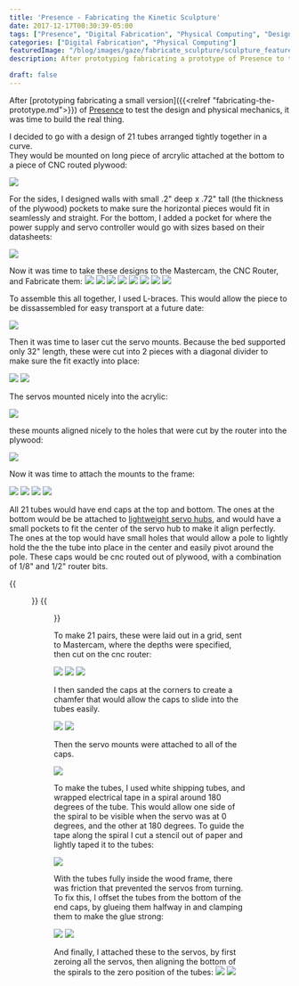 ```yaml
---
title: 'Presence - Fabricating the Kinetic Sculpture'
date: 2017-12-17T00:30:39-05:00
tags: ["Presence", "Digital Fabrication", "Physical Computing", "Design"]
categories: ["Digital Fabrication", "Physical Computing"]
featuredImage: "/blog/images/gaze/fabricate_sculpture/sculpture_featured.png"
description: After prototyping fabricating a prototype of Presence to test the design and physical mechanics, it was time to build the real thing.

draft: false
---
```


After [prototyping fabricating a small version]({{<relref "fabricating-the-prototype.md">}}) of [Presence](/blog/tags/presence) to test the design and physical mechanics, it was
time to build the real thing.

I decided to go with a design of 21 tubes arranged tightly together in a curve.  
They would be mounted on long piece of arcrylic attached at the bottom to a piece of CNC routed plywood:

<img src="/blog/images/gaze/fabricate_prototype/PlanInVectorworks.png" />

For the sides, I designed walls with small .2" deep x .72" tall (the thickness of the plywood) pockets to make sure the horizontal pieces would fit in seamlessly and straight.
For the bottom, I added a pocket for where the power supply and servo controller would go with sizes based on their datasheets:

<img src="/blog/images/gaze/fabricate_sculpture/SideBottomDesign.png" />

Now it was time to take these designs to the Mastercam, the CNC Router, and Fabricate them:
<img src="/blog/images/gaze/fabricate_sculpture/bottom_mastercam_0.png" />
<img src="/blog/images/gaze/fabricate_sculpture/bottom_mastercam_1.png" />
<img src="/blog/images/gaze/fabricate_sculpture/bottom_mastercam_2.png" />
<img src="/blog/images/gaze/fabricate_sculpture/cnc_route_servo_holer.png" />
<img src="/blog/images/gaze/fabricate_sculpture/cnc_route_bottom.png" />
<img src="/blog/images/gaze/fabricate_sculpture/cnc_route_top.png" />
<img src="/blog/images/gaze/fabricate_sculpture/cnc_route_top_2.png" />
<img src="/blog/images/gaze/fabricate_sculpture/all_cncned_pieced.png" />

To assemble this all together, I used L-braces.  This would allow the piece to be dissassembled for easy transport at
a future date:

<img src="/blog/images/gaze/fabricate_sculpture/all_assembled.png" />

Then it was time to laser cut the servo mounts.  Because the bed supported only 32" length,
these were cut into 2 pieces with a diagonal divider to make sure the fit exactly into place:

<img src="/blog/images/gaze/fabricate_sculpture/lazer_cut_pieces_split.png" />
<img src="/blog/images/gaze/fabricate_sculpture/lazer_cut_pieces_joined.png" />

The servos mounted nicely into the acrylic:

<img src="/blog/images/gaze/fabricate_sculpture/servos_mounted.png" />

these mounts aligned nicely to the holes that were cut by the router into the plywood:

<img src="/blog/images/gaze/fabricate_sculpture/servos_aligned.png" />

Now it was time to attach the mounts to the frame:

<img src="/blog/images/gaze/fabricate_sculpture/servos_mounted_1.png" />
<img src="/blog/images/gaze/fabricate_sculpture/servos_mounted_2.png" />

<img src="/blog/images/gaze/fabricate_sculpture/attached_to_frame.png" />
<img src="/blog/images/gaze/fabricate_sculpture/attached_at_bottom.png" />

All 21 tubes would have end caps at the top and bottom.  The ones at the bottom would be be attached to [lightweight servo hubs](https://www.servocity.com/lightweight-hub-horns), and would have a small
pockets to fit the center of the servo hub to make it align perfectly.  The ones at the top would have small holes that would allow a pole to lightly hold the the the tube into place in the center and easily pivot around
the pole.  These caps would be cnc routed out of plywood, with a combination of 1/8" and 1/2" router bits.

{{<figure src="/blog/images/gaze/fabricate_sculpture/servo_hub.png" caption="Lightweight servo hub purchased from servocity.com" >}}
{{<figure src="/blog/images/gaze/fabricate_sculpture/caps_design.png" caption="Design for the endcaps, with depths for the cnc router" >}}

To make 21 pairs, these were laid out in a grid, sent to Mastercam, where the depths were specified, then cut on the cnc router:

<img src="/blog/images/gaze/fabricate_sculpture/21Caps.png" />
<img src="/blog/images/gaze/fabricate_sculpture/cnc_caps_0.png" />
<img src="/blog/images/gaze/fabricate_sculpture/cnc_route_caps.png" />

I then sanded the caps at the corners to create a chamfer that would allow the caps to slide into the tubes easily.

<img src="/blog/images/gaze/fabricate_sculpture/sand_caps.png" />

<img src="/blog/images/gaze/fabricate_sculpture/chamfered_caps.png" />

Then the servo mounts were attached to all of the caps.

<img src="/blog/images/gaze/fabricate_sculpture/caps_and_tops.png" />

To make the tubes, I used white shipping tubes, and wrapped electrical tape in a spiral around 180 degrees of the tube.  This would allow one side of the
spiral to be visible when the servo was at 0 degrees, and the other at 180 degrees.  To guide the tape along the spiral I cut a stencil out of paper and
lightly taped it to the tubes:

<img src="/blog/images/gaze/fabricate_sculpture/tape_stencil.png" />

With the tubes fully inside the wood frame, there was friction that prevented the servos from turning.  To fix this, I offset the tubes from the bottom of the end caps, by glueing them halfway in and clamping them to make the glue strong:

<img src="/blog/images/gaze/fabricate_sculpture/clamped_2.png" />
<img src="/blog/images/gaze/fabricate_sculpture/clamps_on_caps.png" />

And finally, I attached these to the servos, by first zeroing all the servos, then aligning the bottom of the spirals to the zero position of the tubes:
<img src="/blog/images/gaze/fabricate_sculpture/attaching.png" />
<img src="/blog/images/gaze/fabricate_sculpture/all_attached_3.png" />



